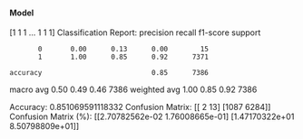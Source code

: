 #### Model
[1 1 1 ... 1 1 1]
Classification Report:
              precision    recall  f1-score   support

           0       0.00      0.13      0.00        15
           1       1.00      0.85      0.92      7371

    accuracy                           0.85      7386
   macro avg       0.50      0.49      0.46      7386
weighted avg       1.00      0.85      0.92      7386

Accuracy: 0.851069591118332
Confusion Matrix:
[[   2   13]
 [1087 6284]]
Confusion Matrix (%):
[[2.70782562e-02 1.76008665e-01]
 [1.47170322e+01 8.50798809e+01]]
